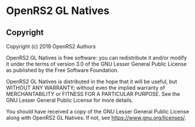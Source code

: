 # OpenRS2 GL Natives

## Copyright

Copyright (c) 2019 OpenRS2 Authors

OpenRS2 GL Natives is free software: you can redistribute it and/or modify it
under the terms of version 3.0 of the GNU Lesser General Public License as
published by the Free Software Foundation.

OpenRS2 GL Natives is distributed in the hope that it will be useful, but
WITHOUT ANY WARRANTY; without even the implied warranty of MERCHANTABILITY or
FITNESS FOR A PARTICULAR PURPOSE. See the GNU Lesser General Public License for
more details.

You should have received a copy of the GNU Lesser General Public License along
with OpenRS2 GL Natives. If not, see <https://www.gnu.org/licenses/>.
